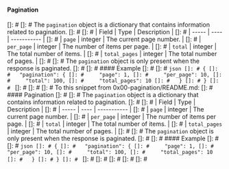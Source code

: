 #### Pagination
[]: # 
[]: # The `pagination` object is a dictionary that contains information related to pagination.
[]: # 
[]: # | Field | Type | Description |
[]: # | ----- | ---- | ----------- |
[]: # | `page` | integer | The current page number. |
[]: # | `per_page` | integer | The number of items per page. |
[]: # | `total` | integer | The total number of items. |
[]: # | `total_pages` | integer | The total number of pages. |
[]: # 
[]: # The `pagination` object is only present when the response is paginated.
[]: # 
[]: # #### Example
[]: # 
[]: # ```json
[]: # {
[]: #   "pagination": {
[]: #     "page": 1,
[]: #     "per_page": 10,
[]: #     "total": 100,
[]: #     "total_pages": 10
[]: #   }
[]: # }
[]: # ```
[]: # 
[]: # 
[]: # To this snippet from 0x00-pagination/README.md:
[]: # #### Pagination
[]: # 
[]: # The `pagination` object is a dictionary that contains information related to pagination.
[]: # 
[]: # | Field | Type | Description |
[]: # | ----- | ---- | ----------- |
[]: # | `page` | integer | The current page number. |
[]: # | `per_page` | integer | The number of items per page. |
[]: # | `total` | integer | The total number of items. |
[]: # | `total_pages` | integer | The total number of pages. |
[]: # 
[]: # The `pagination` object is only present when the response is paginated.
[]: # 
[]: # #### Example
[]: # 
[]: # ```json
[]: # {
[]: #   "pagination": {
[]: #     "page": 1,
[]: #     "per_page": 10,
[]: #     "total": 100,
[]: #     "total_pages": 10
[]: #   }
[]: # }
[]: # ```
[]: # 
[]: # 
[]: # 
[]: # 
[]: #